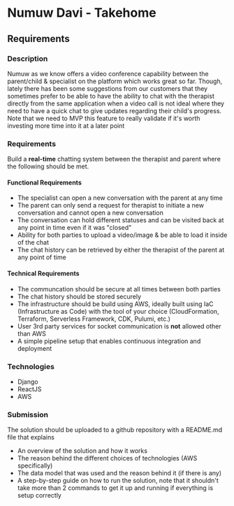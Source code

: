 # Numuw Davi - Takehome

## Requirements

### Description

Numuw as we know offers a video conference capability between the parent/child & specialist on the platform which works great so far. Though, lately there has been some suggestions from our customers that they sometimes prefer to be able to have the ability to chat with the therapist directly from the same application when a video call is not ideal where they need to have a quick chat to give updates regarding their child's progress. Note that we need to MVP this feature to really validate if it's worth investing more time into it at a later point

### Requirements

Build a **real-time** chatting system between the therapist and parent where the following should be met.

#### Functional Requirements
- The specialist can open a new conversation with the parent at any time
- The parent can only send a request for therapist to initiate a new conversation and cannot open a new conversation
- The conversation can hold different statuses and can be visited back at any point in time even if it was "closed"
- Ability for both parties to upload a video/image & be able to load it inside of the chat
- The chat history can be retrieved by either the therapist of the parent at any point of time

#### Technical Requirements
- The communcation should be secure at all times between both parties
- The chat history should be stored securely
- The infrastructure should be build using AWS, ideally built using IaC (Infrastructure as Code) with the tool of your choice (CloudFormation, Terraform, Serverless Framework, CDK, Pulumi, etc.)
- User 3rd party services for socket communication is **not** allowed other than AWS
- A simple pipeline setup that enables continuous integration and deployment

### Technologies
- Django
- ReactJS
- AWS

### Submission
The solution should be uploaded to a github repository with a README.md file that explains
- An overview of the solution and how it works
- The reason behind the different choices of technologies (AWS specifically)
- The data model that was used and the reason behind it (if there is any)
- A step-by-step guide on how to run the solution, note that it shouldn't take more than 2 commands to get it up and running if everything is setup correctly